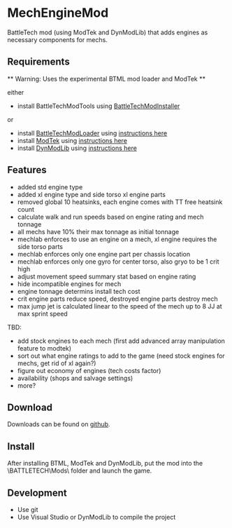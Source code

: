 # MechEngineMod
BattleTech mod (using ModTek and DynModLib) that adds engines as necessary components for mechs.

## Requirements
** Warning: Uses the experimental BTML mod loader and ModTek **

either
* install BattleTechModTools using [BattleTechModInstaller](https://github.com/CptMoore/BattleTechModTools/releases)

or
* install [BattleTechModLoader](https://github.com/Mpstark/BattleTechModLoader/releases) using [instructions here](https://github.com/Mpstark/BattleTechModLoader)
* install [ModTek](https://github.com/Mpstark/ModTek/releases) using [instructions here](https://github.com/Mpstark/ModTek)
* install [DynModLib](https://github.com/CptMoore/DynModLib/releases) using [instructions here](https://github.com/CptMoore/DynModLib)

## Features

* added std engine type
* added xl engine type and side torso xl engine parts
* removed global 10 heatsinks, each engine comes with TT free heatsink count
* calculate walk and run speeds based on engine rating and mech tonnage
* all mechs have 10% their max tonnage as initial tonnage
* mechlab enforces to use an engine on a mech, xl engine requires the side torso parts
* mechlab enforces only one engine part per chassis location
* mechlab enforces only one gyro for center torso, also gryo to be 1 crit high
* adjust movement speed summary stat based on engine rating
* hide incompatible engines for mech
* engine tonnage determins install tech cost
* crit engine parts reduce speed, destroyed engine parts destroy mech
* max jump jet is calculated linear to the speed of the mech up to 8 JJ at max sprint speed

TBD:
* add stock engines to each mech (first add advanced array manipulation feature to modtek)
* sort out what engine ratings to add to the game (need stock engines for mechs, get rid of xl again?)
* figure out economy of engines (tech costs factor)
* availability (shops and salvage settings)
* more?

## Download

Downloads can be found on [github](https://github.com/CptMoore/StartingMercs/releases).

## Install

After installing BTML, ModTek and DynModLib, put the mod into the \BATTLETECH\Mods\ folder and launch the game.

## Development

* Use git
* Use Visual Studio or DynModLib to compile the project

